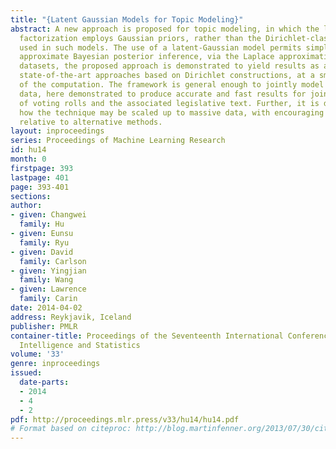 ```yaml
---
title: "{Latent Gaussian Models for Topic Modeling}"
abstract: A new approach is proposed for topic modeling, in which the latent matrix
  factorization employs Gaussian priors, rather than the Dirichlet-class priors widely
  used in such models. The use of a latent-Gaussian model permits simple and efficient
  approximate Bayesian posterior inference, via the Laplace approximation. On multiple
  datasets, the proposed approach is demonstrated to yield results as accurate as
  state-of-the-art approaches based on Dirichlet constructions, at a small fraction
  of the computation. The framework is general enough to jointly model text and binary
  data, here demonstrated to produce accurate and fast results for joint analysis
  of voting rolls and the associated legislative text. Further, it is demonstrated
  how the technique may be scaled up to massive data, with encouraging performance
  relative to alternative methods.
layout: inproceedings
series: Proceedings of Machine Learning Research
id: hu14
month: 0
firstpage: 393
lastpage: 401
page: 393-401
sections: 
author:
- given: Changwei
  family: Hu
- given: Eunsu
  family: Ryu
- given: David
  family: Carlson
- given: Yingjian
  family: Wang
- given: Lawrence
  family: Carin
date: 2014-04-02
address: Reykjavik, Iceland
publisher: PMLR
container-title: Proceedings of the Seventeenth International Conference on Artificial
  Intelligence and Statistics
volume: '33'
genre: inproceedings
issued:
  date-parts:
  - 2014
  - 4
  - 2
pdf: http://proceedings.mlr.press/v33/hu14/hu14.pdf
# Format based on citeproc: http://blog.martinfenner.org/2013/07/30/citeproc-yaml-for-bibliographies/
---
```

